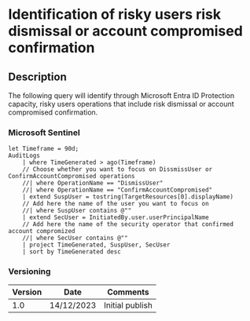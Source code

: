 # Identification of risky users risk dismissal or account compromised confirmation

## Description

The following query will identify through Microsoft Entra ID Protection capacity, risky users operations that include risk dismissal or account compromised confirmation.

### Microsoft Sentinel
```
let Timeframe = 90d;
AuditLogs
    | where TimeGenerated > ago(Timeframe)
    // Choose whether you want to focus on DissmissUser or ConfirmAccountCompromised operations
    //| where OperationName == "DismissUser"
    //| where OperationName == "ConfirmAccountCompromised"
    | extend SuspUser = tostring(TargetResources[0].displayName)
    // Add here the name of the user you want to focus on
    //| where SuspUser contains @""
    | extend SecUser = InitiatedBy.user.userPrincipalName
    // Add here the name of the security operator that confirmed account compromized
    //| where SecUser contains @""
    | project TimeGenerated, SuspUser, SecUser
    | sort by TimeGenerated desc
```

### Versioning
| Version       | Date          | Comments                               |
| ------------- |---------------| ---------------------------------------|
| 1.0           | 14/12/2023    | Initial publish                        |
